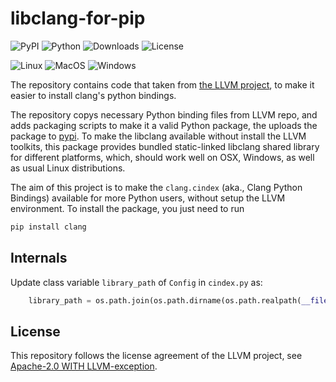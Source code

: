 libclang-for-pip
================

![PyPI](https://img.shields.io/pypi/v/libclang)
![Python](https://img.shields.io/pypi/pyversions/libclang)
![Downloads](https://img.shields.io/pypi/dw/libclang)
![License](https://img.shields.io/pypi/l/libclang)

![Linux](https://github.com/sighingnow/libclang/workflows/libclang-linux-amd64/badge.svg)
![MacOS](https://github.com/sighingnow/libclang/workflows/libclang-macosx-amd64/badge.svg)
![Windows](https://github.com/sighingnow/libclang/workflows/libclang-windows-amd64/badge.svg)

The repository contains code that taken from [the LLVM project][1], to make it easier to install
clang's python bindings.

The repository copys necessary Python binding files from LLVM repo, and adds packaging scripts
to make it a valid Python package, the uploads the package to [pypi][2]. To make the libclang
available without install the LLVM toolkits, this package provides bundled static-linked libclang
shared library for different platforms, which, should work well on OSX, Windows, as well as
usual Linux distributions.

The aim of this project is to make the `clang.cindex` (aka., Clang Python Bindings)
available for more Python users, without setup the LLVM environment. To install the package,
you just need to run

```bash
pip install clang
```

Internals
---------

Update class variable `library_path` of `Config` in `cindex.py` as:

```python
    library_path = os.path.join(os.path.dirname(os.path.realpath(__file__)), 'native')
```

License
-------

This repository follows the license agreement of the LLVM project, see [Apache-2.0 WITH LLVM-exception](./LICENSE.TXT).

[1]: https://github.com/llvm/llvm-project/tree/master/clang/bindings/python
[2]: https://pypi.org/project/libclang
